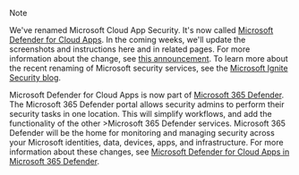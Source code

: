 <!--docutune:disable -->

> [!NOTE]
> We've renamed Microsoft Cloud App Security. It's now called [Microsoft Defender for Cloud Apps](https://aka.ms/defender-for-cloud-apps). In the coming weeks, we'll update the screenshots and instructions here and in related pages. For more information about the change, see [this announcement](https://aka.ms/defender-for-cloud-apps-Igniteblog). To learn more about the recent renaming of Microsoft security services, see the [Microsoft Ignite Security blog](https://aka.ms/secblg11).
>
>Microsoft Defender for Cloud Apps is now part of [Microsoft 365 Defender](https://security.microsoft.com). The Microsoft 365 Defender portal allows security admins to perform their security tasks in one location. This will simplify workflows, and add the functionality of the other >Microsoft 365 Defender services. Microsoft 365 Defender will be the home for monitoring and managing security across your Microsoft identities, data, devices, apps, and infrastructure. For more information about these changes, see [Microsoft Defender for Cloud Apps in Microsoft 365 Defender](https://review.docs.microsoft.com/microsoft-365/security/defender/microsoft-365-security-center-defender-cloud-apps?view=o365-worldwide&branch=pr-en-us-13898).

<!--docutune:enable -->

